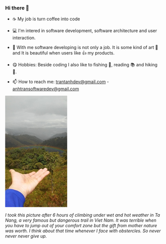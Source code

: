 ### Hi there 👋

- ☕ My job is turn coffee into code 
- 💻 I'm intered in software development, software architecture and user interaction.
- 💪 With me software developing is not only a job. It is some kind of art 🎨 and It is beautiful when users like 👍 my products.

- 😋 Hobbies: Beside coding I also like to fishing  🎣, reading 📚 and hiking 🥾.

- 📫 How to reach me: trantanhdev@gmail.com - anhtransoftwaredev@gmail.com

![text](https://github.com/trantanhdev/trantanhdev/blob/master/hiking_200_360.jpg)

<em>I took this picture after 6 hours of climbing under wet and hot weather in Ta Nang, a very famous but dangerous trail in Viet Nam. It was terrible when you have to jump out of your comfort zone but the gift from mother nature was worth. I think about that time whenever I face with obstercles. So never never never give up.</em>
